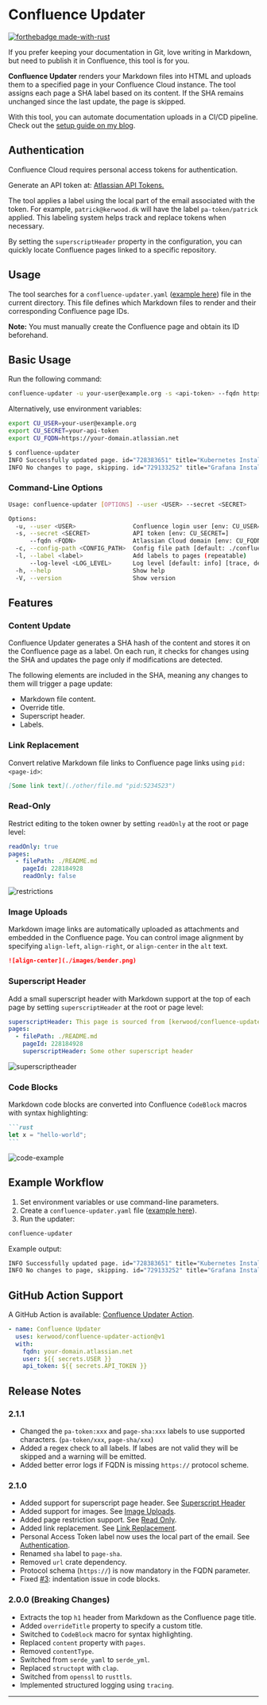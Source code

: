 # Confluence Updater

[![forthebadge made-with-rust](http://ForTheBadge.com/images/badges/made-with-rust.svg)](https://www.rust-lang.org/)

If you prefer keeping your documentation in Git, love writing in Markdown, but need to publish it in Confluence, this tool is for you.

**Confluence Updater** renders your Markdown files into HTML and uploads them to a specified page in your Confluence Cloud instance. The tool assigns each page a SHA label based on its content. If the SHA remains unchanged since the last update, the page is skipped.

With this tool, you can automate documentation uploads in a CI/CD pipeline. Check out the [setup guide on my blog](https://linuxblog.xyz/posts/confluence-updater/).

## Authentication
Confluence Cloud requires personal access tokens for authentication.

Generate an API token at: [Atlassian API Tokens.](https://id.atlassian.com/manage-profile/security/api-tokens)

The tool applies a label using the local part of the email associated with the token. For example, `patrick@kerwood.dk` will have the label `pa-token/patrick` applied. This labeling system helps track and replace tokens when necessary.

By setting the `superscriptHeader` property in the configuration, you can quickly locate Confluence pages linked to a specific repository.

## Usage
The tool searches for a `confluence-updater.yaml` ([example here](https://github.com/Kerwood/confluence-updater/blob/main/confluence-updater.yaml)) file in the current directory. This file defines which Markdown files to render and their corresponding Confluence page IDs.

**Note:** You must manually create the Confluence page and obtain its ID beforehand.

## Basic Usage
Run the following command:

```sh
confluence-updater -u your-user@example.org -s <api-token> --fqdn https://your-domain.atlassian.net
```

Alternatively, use environment variables:

```sh
export CU_USER=your-user@example.org
export CU_SECRET=your-api-token
export CU_FQDN=https://your-domain.atlassian.net
```

```sh
$ confluence-updater
INFO Successfully updated page. id="728383651" title="Kubernetes Install Guide" path="./kubernetes-install.md" sha="6b8b051c"
INFO No changes to page, skipping. id="729133252" title="Grafana Install Guide [v.61]" path="./grafana-install.md" sha="fa3d0cdd"
```

### Command-Line Options
```sh
Usage: confluence-updater [OPTIONS] --user <USER> --secret <SECRET>

Options:
  -u, --user <USER>                Confluence login user [env: CU_USER=]
  -s, --secret <SECRET>            API token [env: CU_SECRET=]
      --fqdn <FQDN>                Atlassian Cloud domain [env: CU_FQDN=]
  -c, --config-path <CONFIG_PATH>  Config file path [default: ./confluence-updater.yaml]
  -l, --label <label>              Add labels to pages (repeatable)
      --log-level <LOG_LEVEL>      Log level [default: info] [trace, debug, info, warn, error]
  -h, --help                       Show help
  -V, --version                    Show version
```

## Features
### Content Update
Confluence Updater generates a SHA hash of the content and stores it on the Confluence page as a label.
On each run, it checks for changes using the SHA and updates the page only if modifications are detected.

The following elements are included in the SHA, meaning any changes to them will trigger a page update:
- Markdown file content.
- Override title.
- Superscript header.
- Labels.

### Link Replacement
Convert relative Markdown file links to Confluence page links using `pid:<page-id>`:

```md
[Some link text](./other/file.md "pid:5234523")
```

### Read-Only
Restrict editing to the token owner by setting `readOnly` at the root or page level:

```yaml
readOnly: true
pages:
  - filePath: ./README.md
    pageId: 228184928
    readOnly: false
```

![restrictions](./images/restrictions.png)

### Image Uploads
Markdown image links are automatically uploaded as attachments and embedded in the Confluence page.
You can control image alignment by specifying `align-left`, `align-right`, or `align-center` in the `alt` text.

```md
![align-center](./images/bender.png)
```

### Superscript Header
Add a small superscript header with Markdown support at the top of each page by setting `superscriptHeader` at the root or page level:

```yaml
superscriptHeader: This page is sourced from [kerwood/confluence-updater](https://github.com/Kerwood/confluence-updater)
pages:
  - filePath: ./README.md
    pageId: 228184928
    superscriptHeader: Some other superscript header
```

![superscriptheader](./images/superscriptheader.png)
### Code Blocks
Markdown code blocks are converted into Confluence `CodeBlock` macros with syntax highlighting:

````md
```rust
let x = "hello-world";
```
````

![code-example](./images/code-example.png)

## Example Workflow

1. Set environment variables or use command-line parameters.
2. Create a `confluence-updater.yaml` file ([example here](https://github.com/Kerwood/confluence-updater/blob/main/confluence-updater.yaml)).
3. Run the updater:

```sh
confluence-updater
```

Example output:
```sh
INFO Successfully updated page. id="728383651" title="Kubernetes Install Guide" path="./kubernetes-install.md" sha="6b8b051c"
INFO No changes to page, skipping. id="729133252" title="Grafana Install Guide [v.61]" path="./grafana-install.md" sha="fa3d0cdd"
```

## GitHub Action Support

A GitHub Action is available: [Confluence Updater Action](https://github.com/Kerwood/confluence-updater-action).

```yaml
- name: Confluence Updater
  uses: kerwood/confluence-updater-action@v1
  with:
    fqdn: your-domain.atlassian.net
    user: ${{ secrets.USER }}
    api_token: ${{ secrets.API_TOKEN }}
```

## Release Notes

### 2.1.1
- Changed the `pa-token:xxx` and `page-sha:xxx` labels to use supported characters. (`pa-token/xxx`, `page-sha/xxx`)
- Added a regex check to all labels. If labes are not valid they will be skipped and a warning will be emitted.
- Added better error logs if FQDN is missing `https://` protocol scheme.

### 2.1.0
- Added support for superscript page header. See [Superscript Header](#superscript-header)
- Added support for images. See [Image Uploads](#image-uploads).
- Added page restriction support. See [Read Only](#read-only).
- Added link replacement. See [Link Replacement](#link-replacement).
- Personal Access Token label now uses the local part of the email. See [Authentication](#authentication).
- Renamed `sha` label to `page-sha`.
- Removed `url` crate dependency.
- Protocol schema (`https://`) is now mandatory in the FQDN parameter.
- Fixed [#3](https://github.com/Kerwood/confluence-updater/issues/3): indentation issue in code blocks.

### 2.0.0 (Breaking Changes)
- Extracts the top `h1` header from Markdown as the Confluence page title.
- Added `overrideTitle` property to specify a custom title.
- Switched to `CodeBlock` macro for syntax highlighting.
- Replaced `content` property with `pages`.
- Removed `contentType`.
- Switched from `serde_yaml` to `serde_yml`.
- Replaced `structopt` with `clap`.
- Switched from `openssl` to `rusttls`.
- Implemented structured logging using `tracing`.

---
